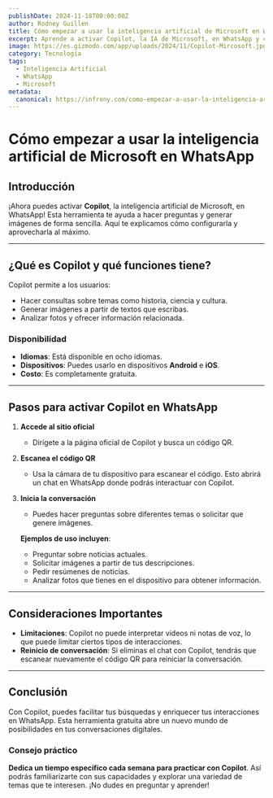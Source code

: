 ```yaml
---
publishDate: 2024-11-18T00:00:00Z
author: Rodney Guillen
title: Cómo empezar a usar la inteligencia artificial de Microsoft en WhatsApp
excerpt: Aprende a activar Copilot, la IA de Microsoft, en WhatsApp y cómo sacarle el máximo provecho. Configúrala y conoce sus limitaciones.
image: https://es.gizmodo.com/app/uploads/2024/11/Copilot-Mircosoft.jpg
category: Tecnología
tags:
  - Inteligencia Artificial
  - WhatsApp
  - Microsoft
metadata:
  canonical: https://infrony.com/como-empezar-a-usar-la-inteligencia-artificial-de-microsoft-en-whatsapp
---
```


# Cómo empezar a usar la inteligencia artificial de Microsoft en WhatsApp

## Introducción
¡Ahora puedes activar **Copilot**, la inteligencia artificial de Microsoft, en WhatsApp! Esta herramienta te ayuda a hacer preguntas y generar imágenes de forma sencilla. Aquí te explicamos cómo configurarla y aprovecharla al máximo.

---

## ¿Qué es Copilot y qué funciones tiene?
Copilot permite a los usuarios:
- Hacer consultas sobre temas como historia, ciencia y cultura.
- Generar imágenes a partir de textos que escribas.
- Analizar fotos y ofrecer información relacionada.

### Disponibilidad
- **Idiomas**: Está disponible en ocho idiomas.
- **Dispositivos**: Puedes usarlo en dispositivos **Android** e **iOS**.
- **Costo**: Es completamente gratuita.

---

## Pasos para activar Copilot en WhatsApp

1. **Accede al sitio oficial**
   - Dirígete a la página oficial de Copilot y busca un código QR.

2. **Escanea el código QR**
   - Usa la cámara de tu dispositivo para escanear el código. Esto abrirá un chat en WhatsApp donde podrás interactuar con Copilot.

3. **Inicia la conversación**
   - Puedes hacer preguntas sobre diferentes temas o solicitar que genere imágenes.

   **Ejemplos de uso incluyen**:
   - Preguntar sobre noticias actuales.
   - Solicitar imágenes a partir de tus descripciones.
   - Pedir resúmenes de noticias.
   - Analizar fotos que tienes en el dispositivo para obtener información.

---

## Consideraciones Importantes
- **Limitaciones**: Copilot no puede interpretar videos ni notas de voz, lo que puede limitar ciertos tipos de interacciones.
- **Reinicio de conversación**: Si eliminas el chat con Copilot, tendrás que escanear nuevamente el código QR para reiniciar la conversación.

---

## Conclusión
Con Copilot, puedes facilitar tus búsquedas y enriquecer tus interacciones en WhatsApp. Esta herramienta gratuita abre un nuevo mundo de posibilidades en tus conversaciones digitales.

### Consejo práctico
**Dedica un tiempo específico cada semana para practicar con Copilot**. Así podrás familiarizarte con sus capacidades y explorar una variedad de temas que te interesen. ¡No dudes en preguntar y aprender!
